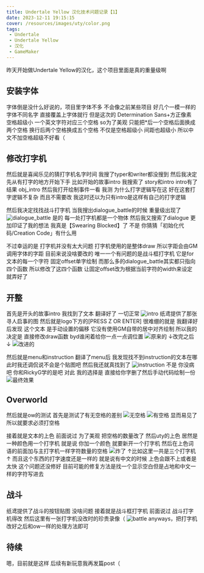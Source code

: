 ```yaml
---
title: Undertale Yellow 汉化技术问题记录【1】
date: 2023-12-11 19:15:15
cover: /resources/images/uty/color.png
tags: 
 - Undertale
 - Undertale Yellow
 - 汉化
 - GameMaker
---
```


昨天开始做Undertale Yellow的汉化，这个项目里面是真的重量级啊

## 安装字体

字体倒是没什么好说的，项目里字体不多
不会像之前某些项目 好几个一模一样的字体不同名字
直接覆盖上字体就行
但是这次的 Determination Sans+方正像素 空格超级小
一个英文字符对应三个空格
so为了美观 只能把*后一个空格后面换成两个空格 换行后两个空格换成五个空格
不仅是空格超级小 间距也超级小
所以中文不加空格超级不好看（

## 修改打字机
然后就是喜闻乐见的猜打字机名字时间
我搜了typer和writer都没搜到
然后我决定先从有打字的地方开始下手
比如开始的故事intro
我搜索了 story和intro
intro有了结果 obj_intro
然后我打开绘制事件一看
我测 为什么打字逻辑写在这
好在这套打字逻辑不复杂 而且不需要改
我这时还以为只有intro是这样有自己的打字逻辑

然后我决定找找战斗打字机
当我搜出dialogue_battle的时候
重量级出现了
![dialogue_battle](./resources/images/uty/dialogue_battle.png)
是的 每一处打字机都是一个物体
然后我又搜索了dialogue
更加印证了我的想法
我真是【Swearing Blocked】了
不是 你猜猜「初始化代码/Creation Code」有什么用

不过幸运的是 打字机并没有太大问题 打字机使用的是整体draw
所以字距会由GM调用字体的字距 目前来说没啥要改的
唯一一个有问题的是战斗框打字机 它是for文本的每一个字符 固定offset单字绘制
而那么多的dialogue_battle其实都只指向四个函数
所以修改了这四个函数 让固定offset改为根据当前字符的width来设定 就弄好了

## 开整
首先是开头的故事intro
我找到了文本 翻译好了 一切正常
![intro](./resources/images/uty/intro.png)
纸鸢提供了那张寻人启事的图
然后就是logo下方的\[PRESS Z OR ENTER\]
很难绷的就是 我翻译好后发现 这个文本 是手动设置的偏移
它没有使用GM自带的居中对齐绘制
所以我的决定是 直接修改draw函数
byd谁闲着给你一点一点调位置
![原来的](./resources/images/uty/z_enter_original.png)
↓改完之后↓
![改进的](./resources/images/uty/z_enter_improved.png)

然后就是menu和instruction
翻译了menu后 我发现找不到instruction的文本在哪
此时我还调侃说不会是个贴图吧
然后我还就真找到了
![instruction](./resources/images/uty/instruction.png)
不是 你没病吧 你和RickyG学的是吧
对此 我的选择是
直接给你字删了然后手动代码绘制一份
![最终效果](./resources/images/uty/menu.png)

## Overworld
然后就是ow的测试
首先是测试了有无空格的差别
![无空格](./resources/images/uty/no_space.png)
![有空格](./resources/images/uty/with_space.png)
显而易见了 所以就要求必须打空格

接着就是文本的上色
前面说过 为了美观 把空格的数量改了
然后uty的上色 居然是一种颜色用一个打字机
就是说 你加一个颜色 就要新开一个打字机 然后在上色词语的前面加与主打字机一样字符数量的空格
![炸了](./resources/images/uty/color.png)
↑比如这里一共是三个打字机↑
而且这个东西的打字速度还是一样的
就是说有中文的时候 上色会跟不上或者是太快
这个问题还没修好 目前可能的修复方法是找一个显示空白但是占地和中文一样的字符写进去

## 战斗
纸鸢提供了战斗的按钮贴图
没啥问题 接着就是战斗框打字机
前面说过 战斗打字机得改
然后这里有一张打字机没改时的珍贵录像（
![battle](./resources/images/uty/battle.png)
anyways，把打字机改好之后和ow一样的处理方法即可

## 待续
嗯，目前就是这样
后续有新玩意我再发篇post（